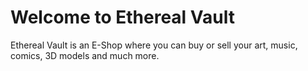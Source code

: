 # Welcome to Ethereal Vault

Ethereal Vault is an E-Shop where you can buy or sell your art, music, comics, 3D models and much more.
